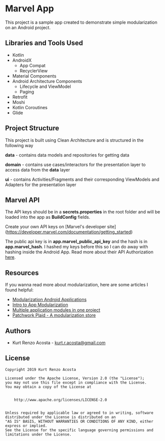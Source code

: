 # Marvel App

This project is a sample app created to demonstrate simple modularization on an Android project.

## Libraries and Tools Used

- Kotlin
- AndroidX
    - App Compat
    - RecyclerView
- Material Components
- Android Architecture Components
    - Lifecycle and ViewModel
    - Paging
- Retrofit
- Moshi
- Kotlin Coroutines
- Glide

## Project Structure

This project is built using Clean Architecture and is structured in the following way

**data** -  contains data models and repositories for getting data

**domain** - contains use cases/interactors for the presentation layer to access data from the **data** layer

**ui** - contains Activities/Fragments and their corresponding ViewModels and Adapters for the presentation layer


## Marvel API

The API keys should be in a **secrets.properties** in the root folder and will be loaded into the app as **BuildConfig** fields.

Create your own API keys on [Marvel's developer site] (https://developer.marvel.com/documentation/getting_started)

The public api key is in **app.marvel\_public\_api\_key** and the hash is in **app.marvel\_hash**. I hashed my keys before this so I can do away with hashing inside the Android App. Read more about their API Authorization [here](https://developer.marvel.com/documentation/authorization).

## Resources

If you wanna read more about modularization, here are some articles I found helpful:

- [Modularization Android Applications](https://medium.com/google-developer-experts/modularizing-android-applications-9e2d18f244a0)
- [Intro to App Modularization](https://proandroiddev.com/intro-to-app-modularization-42411e4c421e)
- [Multiple application modules in one project](https://medium.com/mindorks/multiple-application-modules-in-one-android-project-36e86ceb8a9)
- [Patchwork Plaid - A modularization store](https://medium.com/androiddevelopers/a-patchwork-plaid-monolith-to-modularized-app-60235d9f212e)

## Authors

- Kurt Renzo Acosta - [kurt.r.acosta@gmail.com](mailto:kurt.r.acosta@gmail.com)

## License


    Copyright 2019 Kurt Renzo Acosta

    Licensed under the Apache License, Version 2.0 (the "License");
    you may not use this file except in compliance with the License.
    You may obtain a copy of the License at


        http://www.apache.org/licenses/LICENSE-2.0


    Unless required by applicable law or agreed to in writing, software
    distributed under the License is distributed on an 
    "AS IS" BASIS, WITHOUT WARRANTIES OR CONDITIONS OF ANY KIND, either express or implied. 
    See the License for the specific language governing permissions and
    limitations under the License.
